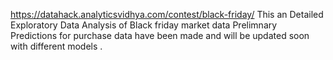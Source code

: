 https://datahack.analyticsvidhya.com/contest/black-friday/
This an Detailed Exploratory Data Analysis of Black friday market data
Prelimnary Predictions for purchase data have been made and will be updated soon with different models .
